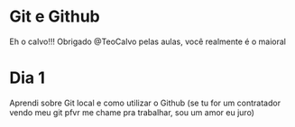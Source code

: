 # Git e Github

Eh o calvo!!! Obrigado @TeoCalvo pelas aulas, você realmente é o maioral

# Dia 1

Aprendi sobre Git local e como utilizar o Github (se tu for um contratador vendo meu git pfvr me chame pra trabalhar, sou um amor eu juro)
